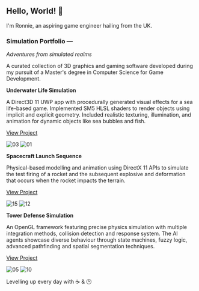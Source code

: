 ## Hello, World! 👋 

I'm Ronnie, an aspiring game engineer hailing from the UK. 

### Simulation Portfolio —

*Adventures from simulated realms*

A curated collection of 3D graphics and gaming software developed during my pursuit of a Master's degree in Computer Science for Game Development.

**Underwater Life Simulation**

A Direct3D 11 UWP app with procedurally generated visual effects for a sea life-based game. Implemented SM5 HLSL shaders to render objects using implicit and explicit geometry. Included realistic texturing, illumination, and animation for dynamic objects like sea bubbles and fish.

[View Project](https://github.com/202219807/700119_001_CWRK)

![03](https://github.com/202219807/202219807/assets/114568786/65005170-b240-45a8-a4de-75e7d4aaec34)
![01](https://github.com/202219807/202219807/assets/114568786/f13b3267-2255-4a31-891b-1e2fdb40dbdf)

**Spacecraft Launch Sequence**

Physical-based modelling and animation using DirectX 11 APIs to simulate the test firing of a rocket and the subsequent explosive and deformation that occurs when the rocket impacts the terrain. 

[View Project](https://github.com/202219807/700120_001_CWRK) 

![15](https://github.com/202219807/202219807/assets/114568786/83745a50-2bea-4c4a-843d-b68bfd94a28c)
![12](https://github.com/202219807/202219807/assets/114568786/56e76c59-de50-472e-8699-55637eaf043e)

**Tower Defense Simulation**

An OpenGL framework featuring precise physics simulation with multiple integration methods, collision detection and response system. The AI agents showcase diverse behaviour through state machines, fuzzy logic, advanced pathfinding and spatial segmentation techniques.

[View Project](https://github.com/202219807/700110_001_CWRK) 

![05](https://github.com/202219807/202219807/assets/114568786/0904a942-3498-4532-9ab3-8628db3bbb69)
![10](https://github.com/202219807/202219807/assets/114568786/8236717e-8ed7-45bd-b2df-986ec64830ce)

Levelling up every day with ☕ & 🕒
